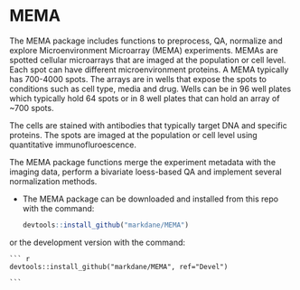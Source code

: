 # MEMA

The MEMA package includes functions to preprocess, QA, normalize and explore Microenvironment Microarray (MEMA) experiments. 
MEMAs are spotted cellular microarrays that are imaged at the population or cell level. Each spot can have different microenvironment proteins. A MEMA typically has 700-4000 spots. The arrays are in wells that expose the spots to conditions such as cell type, media and drug. Wells can be in 96 well plates which typically hold 64 spots
or in 8 well plates that can hold an array of ~700 spots.

The cells are stained with antibodies that typically target DNA and specific proteins. The spots are imaged at the population or cell level using quantitative immunofluroescence.

The MEMA package functions merge the experiment metadata with the imaging data, perform a bivariate loess-based QA and implement several normalization methods.

-   The MEMA package can be downloaded and installed from this repo with the command:

    ``` r
    devtools::install_github("markdane/MEMA")

    ```
or the development version with the command:

    ``` r
    devtools::install_github("markdane/MEMA", ref="Devel")

    ```